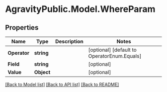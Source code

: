
# AgravityPublic.Model.WhereParam

## Properties

Name | Type | Description | Notes
------------ | ------------- | ------------- | -------------
**Operator** | **string** |  | [optional] [default to OperatorEnum.Equals]
**Field** | **string** |  | [optional] 
**Value** | **Object** |  | [optional] 

[[Back to Model list]](../README.md#documentation-for-models)
[[Back to API list]](../README.md#documentation-for-api-endpoints)
[[Back to README]](../README.md)

